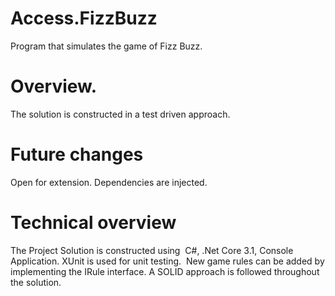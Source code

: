 # Access.FizzBuzz
Program that simulates the game of Fizz Buzz.

# Overview.
The solution is constructed in a test driven approach.

# Future changes
Open for extension. Dependencies are injected. 

# Technical overview
The Project Solution is constructed using  C#, .Net Core 3.1, Console Application. XUnit is used for unit testing. 
New game rules can be added by implementing the IRule interface. 
A SOLID approach is followed throughout the solution.










